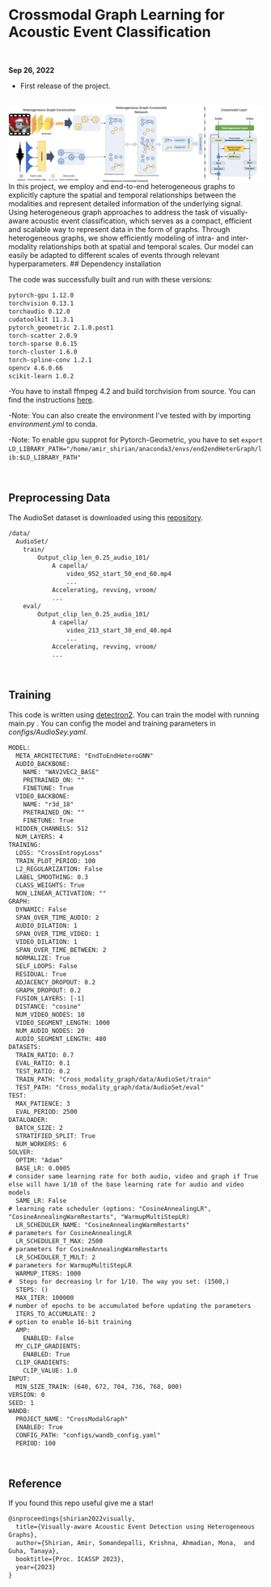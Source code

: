 # Crossmodal Graph Learning for Acoustic Event Classification

<br>

**Sep 26, 2022**
* First release of the project.

<br>

<img src="./docs/1.png" align="center"/>
In this project, we employ and end-to-end heterogeneous graphs to explicitly capture the spatial and temporal relationships between the modalities and represent detailed information of the underlying signal. Using heterogeneous graph approaches to address the task of visually-aware acoustic event classification, which serves as a compact, efficient and scalable way to represent data in the form of graphs. Through heterogeneous graphs, we show efficiently modeling of intra- and inter-modality relationships both at spatial and temporal scales. Our model can easily be adapted to different scales of events through relevant hyperparameters.
## Dependency installation

The code was successfully built and run with these versions:

```
pytorch-gpu 1.12.0
torchvision 0.13.1
torchaudio 0.12.0
cudatoolkit 11.3.1
pytorch_geometric 2.1.0.post1
torch-scatter 2.0.9
torch-sparse 0.6.15
torch-cluster 1.6.0
torch-spline-conv 1.2.1
opencv 4.6.0.66
scikit-learn 1.0.2

```
-You have to install ffmpeg 4.2 and build torchvision from source. You can find the instructions [here](https://github.com/pytorch/vision/blob/main/CONTRIBUTING.md#development-installation).

-Note: You can also create the environment I've tested with by importing _environment.yml_ to conda.

-Note: To enable gpu supprot for Pytorch-Geometric, you have to set ```export LD_LIBRARY_PATH="/home/amir_shirian/anaconda3/envs/end2endHeterGraph/lib:$LD_LIBRARY_PATH"```


<br>

## Preprocessing Data

The AudioSet dataset is downloaded using this [repository](https://github.com/AmirSh15/AudioSet_downloader). 

```
/data/
  AudioSet/
    train/
        Output_clip_len_0.25_audio_101/
            A capella/
                video_952_start_50_end_60.mp4
                ...
            Accelerating, revving, vroom/
            ...
    eval/
        Output_clip_len_0.25_audio_101/
            A capella/
                video_213_start_30_end_40.mp4
                ...
            Accelerating, revving, vroom/
            ...
```


<br>

## Training

This code is written using [detectron2](https://github.com/facebookresearch/detectron2). You can train the model with running main.py . 
You can config the model and training parameters in _configs/AudioSey.yaml_.

```
MODEL:
  META_ARCHITECTURE: "EndToEndHeteroGNN"
  AUDIO_BACKBONE:
    NAME: "WAV2VEC2_BASE"
    PRETRAINED_ON: ""
    FINETUNE: True
  VIDEO_BACKBONE:
    NAME: "r3d_18"
    PRETRAINED_ON: ""
    FINETUNE: True
  HIDDEN_CHANNELS: 512
  NUM_LAYERS: 4
TRAINING:
  LOSS: "CrossEntropyLoss"
  TRAIN_PLOT_PERIOD: 100
  L2_REGULARIZATION: False
  LABEL_SMOOTHING: 0.3
  CLASS_WEIGHTS: True
  NON_LINEAR_ACTIVATION: ""
GRAPH:
  DYNAMIC: False
  SPAN_OVER_TIME_AUDIO: 2
  AUDIO_DILATION: 1
  SPAN_OVER_TIME_VIDEO: 1
  VIDEO_DILATION: 1
  SPAN_OVER_TIME_BETWEEN: 2
  NORMALIZE: True
  SELF_LOOPS: False
  RESIDUAL: True
  ADJACENCY_DROPOUT: 0.2
  GRAPH_DROPOUT: 0.2
  FUSION_LAYERS: [-1]
  DISTANCE: "cosine"
  NUM_VIDEO_NODES: 10
  VIDEO_SEGMENT_LENGTH: 1000
  NUM_AUDIO_NODES: 20
  AUDIO_SEGMENT_LENGTH: 480
DATASETS:
  TRAIN_RATIO: 0.7
  EVAL_RATIO: 0.1
  TEST_RATIO: 0.2
  TRAIN_PATH: "Cross_modality_graph/data/AudioSet/train"
  TEST_PATH: "Cross_modality_graph/data/AudioSet/eval"
TEST:
  MAX_PATIENCE: 3
  EVAL_PERIOD: 2500
DATALOADER:
  BATCH_SIZE: 2
  STRATIFIED_SPLIT: True
  NUM_WORKERS: 6
SOLVER:
  OPTIM: "Adam"
  BASE_LR: 0.0005
# consider same learning rate for both audio, video and graph if True else will have 1/10 of the base learning rate for audio and video models
  SAME_LR: False
# learning rate scheduler (options: "CosineAnnealingLR", "CosineAnnealingWarmRestarts", "WarmupMultiStepLR)
  LR_SCHEDULER_NAME: "CosineAnnealingWarmRestarts"
# parameters for CosineAnnealingLR
  LR_SCHEDULER_T_MAX: 2500
# parameters for CosineAnnealingWarmRestarts
  LR_SCHEDULER_T_MULT: 2
# parameters for WarmupMultiStepLR
  WARMUP_ITERS: 1000
#  Steps for decreasing lr for 1/10. The way you set: (1500,)
  STEPS: ()
  MAX_ITER: 100000
# number of epochs to be accumulated before updating the parameters
  ITERS_TO_ACCUMULATE: 2
# option to enable 16-bit training
  AMP:
    ENABLED: False
  MY_CLIP_GRADIENTS:
    ENABLED: True
  CLIP_GRADIENTS:
    CLIP_VALUE: 1.0
INPUT:
  MIN_SIZE_TRAIN: (640, 672, 704, 736, 768, 800)
VERSION: 0
SEED: 1
WANDB:
  PROJECT_NAME: "CrossModalGraph"
  ENABLED: True
  CONFIG_PATH: "configs/wandb_config.yaml"
  PERIOD: 100
```

<br>

## Reference 
If you found this repo useful give me a star!

[//]: # ([ArXiv's paper]&#40;https://arxiv.org/pdf/2008.02063&#41;)
```
@inproceedings{shirian2022visually,
  title={Visually-aware Acoustic Event Detection using Heterogeneous Graphs},
  author={Shirian, Amir, Somandepalli, Krishna, Ahmadian, Mona,  and Guha, Tanaya},
  booktitle={Proc. ICASSP 2023},
  year={2023}
}
```



<br><br><br>

